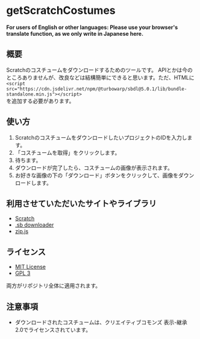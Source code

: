 # getScratchCostumes
**For users of English or other languages: Please use your browser's translate function, as we only write in Japanese here.**
## 概要
Scratchのコスチュームをダウンロードするためのツールです。
APIとかは今のところありませんが、改良などは結構簡単にできると思います。ただ、HTMLに  
`<script src="https://cdn.jsdelivr.net/npm/@turbowarp/sbdl@5.0.1/lib/bundle-standalone.min.js"></script>`  
を追加する必要があります。  
## 使い方
1. ScratchのコスチュームをダウンロードしたいプロジェクトのIDを入力します。
2. 「コスチュームを取得」をクリックします。
3. 待ちます。
4. ダウンロードが完了したら、コスチュームの画像が表示されます。
5. お好きな画像の下の「ダウンロード」ボタンをクリックして、画像をダウンロードします。
## 利用させていただいたサイトやライブラリ
- [Scratch](https://scratch.mit.edu/)
- [.sb downloader](https://github.com/forkphorus/sb-downloader)
- [zip.js](https://github.com/gildas-lormeau/zip.js)
## ライセンス
- [MIT License](LICENSE_MIT)
- [GPL 3](LICENSE_GPL)
  
両方がリポジトリ全体に適用されます。
## 注意事項
- ダウンロードされたコスチュームは、クリエイティブコモンズ 表示-継承 2.0でライセンスされています。